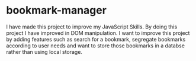 # bookmark-manager
I have made this project to improve my JavaScript Skills. By doing this project I have improved in DOM manipulation. 
I want to improve this project by adding features such as search for a bookmark, segregate bookmarks according to user needs and want to store those bookmarks in a databse rather than using local storage.

